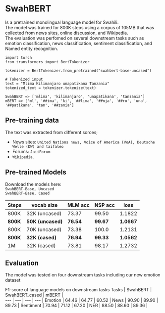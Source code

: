 # SwahBERT
Is a pretrained monolingual language model for Swahili. <br>
The model was trained for 800K steps using a corpus of 105MB that was collected from news sites, online discussion, and Wikipedia. <br>
The evaluation was perfomed on several downstream tasks such as emotion classification, news classification, sentiment classification, and Named entity recognition.

```
import torch
from transformers import BertTokenizer

tokenizer = BertTokenizer.from_pretrained("swahbert-base-uncased")

# Tokenized input
text = "Mlima Kilimanjaro unapatikana Tanzania"
tokenized_text = tokenizer.tokenize(text)

SwahBERT => ['mlima', 'kilimanjaro', 'unapatikana', 'tanzania']
mBERT => ['ml', '##ima', 'ki', '##lima', '##nja', '##ro', 'una', '##patikana', 'tan', '##zania']

```

## Pre-training data
The text was extracted from different sorces;<br>
 - News sites: `United Nations news, Voice of America (VoA), Deutsche Welle (DW) and taifaleo`<br>
 - Forums: `JaiiForum`<br>
 - ``Wikipedia``.

## Pre-trained Models
Download the models here:<br>
`SwahBERT-Base, Uncased` <br>
`SwahBERT-Base, Cased`

Steps | vocab size | MLM acc | NSP acc | loss |
--- | --- | --- | --- | --- |
800K | 32K (uncased) | 73.37 | 99.50 | 1.1822 | 
**800K** | **50K (uncased)** | **76.54** | **99.67** | **1.0667** |
800K | 70K (uncased) | 73.38 | 100.0 | 1.2131 | 
**800K** | **32K (cased)** | **76.94** | **99.33** | **1.0562** | 
1M | 32K (cased) | 73.81 | 98.17 | 1.2732 |


## Evaluation
The model was tested on four downstream tasks including our new emotion dataset                                                                                                                                                                                         

F1-score of language models on downstream tasks 
Tasks | SwahBERT | SwahBERT_cased | mBERT |                        
--- | --- | --- | --- |
Emotion | 64.46 | 64.77 | 60.52 | 
News | 90.90 | 89.90 | 89.73 |
Sentiment | 70.94 | 71.12 | 67.20 |
NER | 88.50 | 88.60 | 89.36 |




